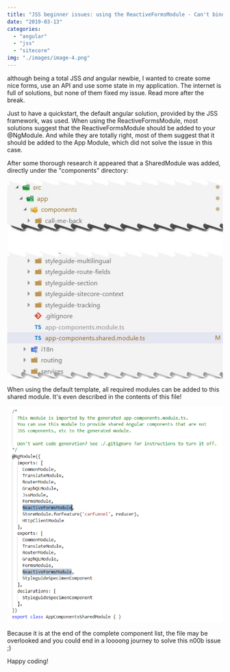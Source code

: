 ```yaml
---
title: "JSS beginner issues: using the ReactiveFormsModule - Can't bind to 'formGroup' since it isn't a know property of 'form'"
date: "2019-03-13"
categories: 
  - "angular"
  - "jss"
  - "sitecore"
img: "./images/image-4.png"
---
```


although being a total JSS _and_ angular newbie, I wanted to create some nice forms, use an API and use some state in my application. The internet is full of solutions, but none of them fixed my issue. Read more after the break.

Just to have a quickstart, the default angular solution, provided by the JSS framework, was used. When using the ReactiveFormsModule, most solutions suggest that the ReactiveFormsModule should be added to your @NgModule. And while they are totally right, most of them suggest that it should be added to the App Module, which did not solve the issue in this case.

After some thorough research it appeared that a SharedModule was added, directly under the "components" directory:  

![](images/2019-03-13_14-11-16.jpg)

When using the default template, all required modules can be added to this shared module. It's even described in the contents of this file!

![](images/image-5.png)

Because it is at the end of the complete component list, the file may be overlooked and you could end in a loooong journey to solve this n00b issue ;)

Happy coding!
